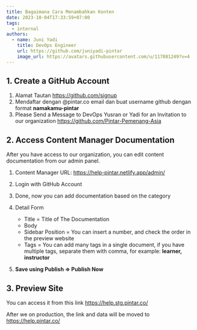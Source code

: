 ```yaml
---
title: Bagaimana Cara Menambahkan Konten
date: 2023-10-04T17:33:59+07:00
tags:
  - internal
authors:
  - name: Juni Yadi
    title: DevOps Engineer
    url: https://github.com/juniyadi-pintar
    image_url: https://avatars.githubusercontent.com/u/117881249?v=4
---
```

## 1. Create a GitHub Account

1. Alamat Tautan <https://github.com/signup>
2. Mendaftar dengan @pintar.co email dan buat username github dengan format **namakamu-pintar**
3. Please Send a Message to DevOps Yusran or Yadi for an Invitation to our organization <https://github.com/Pintar-Pemenang-Asia>

## 2. Access Content Manager Documentation

After you have access to our organization, you can edit content documentation from our admin panel.

1. Content Manager URL: <https://help-pintar.netlify.app/admin/>
2. Login with GitHub Account
3. Done, now you can add documentation based on the category
4. Detail Form

   * Title = Title of The Documentation
   * Body
   * Sidebar Position = You can insert a number, and check the order in the preview website
   * Tags = You can add many tags in a single document, if you have multiple tags, separate them with comma, for example: **learner, instructor**
5. **Save using Publish => Publish Now**

## 3. Preview Site

You can access it from this link <https://help.stg.pintar.co/>

After we on production, the link and data will be moved to <https://help.pintar.co/>[](https://help.stg.pintar.co/)